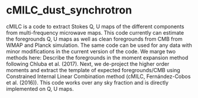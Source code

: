 # cMILC_dust_synchrotron
cMILC is a code to extract Stokes Q, U maps of the different components from multi-frequency microwave maps. This code currently can estimate the foregrounds Q, U maps as well as clean foregrounds from CMB from WMAP and Planck simulation. The same code can be used for any data with minor modifications in the current version of the code. We marge two methods here: Describe the foregrounds in the moment expansion method following Chluba et al. (2017). Next, we de-project the higher order moments and extract the template of expected foregrounds/CMB using  Constrained Internal Linear Combination method (cMILC, Fernández-Cobos et al. (2016)). This code works over any sky fraction and is directly implemented on Q, U maps.
